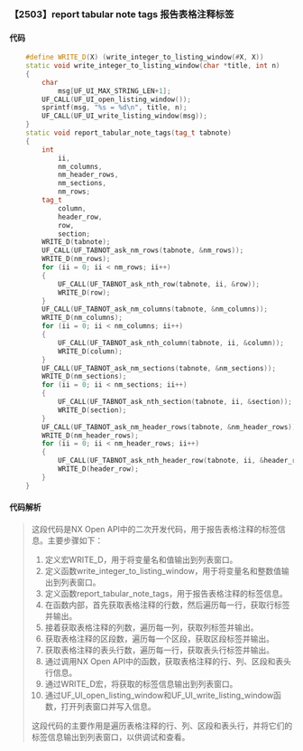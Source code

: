 ### 【2503】report tabular note tags 报告表格注释标签

#### 代码

```cpp
    #define WRITE_D(X) (write_integer_to_listing_window(#X, X))  
    static void write_integer_to_listing_window(char *title, int n)  
    {  
        char  
            msg[UF_UI_MAX_STRING_LEN+1];  
        UF_CALL(UF_UI_open_listing_window());  
        sprintf(msg, "%s = %d\n", title, n);  
        UF_CALL(UF_UI_write_listing_window(msg));  
    }  
    static void report_tabular_note_tags(tag_t tabnote)  
    {  
        int  
            ii,  
            nm_columns,  
            nm_header_rows,  
            nm_sections,  
            nm_rows;  
        tag_t  
            column,  
            header_row,  
            row,  
            section;  
        WRITE_D(tabnote);  
        UF_CALL(UF_TABNOT_ask_nm_rows(tabnote, &nm_rows));  
        WRITE_D(nm_rows);  
        for (ii = 0; ii < nm_rows; ii++)  
        {  
            UF_CALL(UF_TABNOT_ask_nth_row(tabnote, ii, &row));  
            WRITE_D(row);  
        }  
        UF_CALL(UF_TABNOT_ask_nm_columns(tabnote, &nm_columns));  
        WRITE_D(nm_columns);  
        for (ii = 0; ii < nm_columns; ii++)  
        {  
            UF_CALL(UF_TABNOT_ask_nth_column(tabnote, ii, &column));  
            WRITE_D(column);  
        }  
        UF_CALL(UF_TABNOT_ask_nm_sections(tabnote, &nm_sections));  
        WRITE_D(nm_sections);  
        for (ii = 0; ii < nm_sections; ii++)  
        {  
            UF_CALL(UF_TABNOT_ask_nth_section(tabnote, ii, &section));  
            WRITE_D(section);  
        }  
        UF_CALL(UF_TABNOT_ask_nm_header_rows(tabnote, &nm_header_rows));  
        WRITE_D(nm_header_rows);  
        for (ii = 0; ii < nm_header_rows; ii++)  
        {  
            UF_CALL(UF_TABNOT_ask_nth_header_row(tabnote, ii, &header_row));  
            WRITE_D(header_row);  
        }  
    }

```

#### 代码解析

> 这段代码是NX Open API中的二次开发代码，用于报告表格注释的标签信息。主要步骤如下：
>
> 1. 定义宏WRITE_D，用于将变量名和值输出到列表窗口。
> 2. 定义函数write_integer_to_listing_window，用于将变量名和整数值输出到列表窗口。
> 3. 定义函数report_tabular_note_tags，用于报告表格注释的标签信息。
> 4. 在函数内部，首先获取表格注释的行数，然后遍历每一行，获取行标签并输出。
> 5. 接着获取表格注释的列数，遍历每一列，获取列标签并输出。
> 6. 获取表格注释的区段数，遍历每一个区段，获取区段标签并输出。
> 7. 获取表格注释的表头行数，遍历每一行，获取表头行标签并输出。
> 8. 通过调用NX Open API中的函数，获取表格注释的行、列、区段和表头行信息。
> 9. 通过WRITE_D宏，将获取的标签信息输出到列表窗口。
> 10. 通过UF_UI_open_listing_window和UF_UI_write_listing_window函数，打开列表窗口并写入信息。
>
> 这段代码的主要作用是遍历表格注释的行、列、区段和表头行，并将它们的标签信息输出到列表窗口，以供调试和查看。
>
